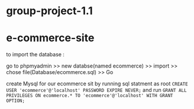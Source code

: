 # group-project-1.1
# e-commerce-site

to import the database :

go to phpmyadmin >> new databse(named ecommerce) >> import >> chose file(Database/ecommerce.sql) >> Go 

create Mysql for our ecommerce sit by running sql statment as root `CREATE USER 'ecommerce'@'localhost' PASSWORD EXPIRE NEVER;`
and run `GRANT ALL PRIVILEGES ON ecommerce.* TO 'ecommerce'@'localhost' WITH GRANT OPTION;`
